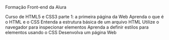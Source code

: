 Formação Front-end da Alura

Curso de HTML5 e CSS3 parte 1: a primeira página da Web
    Aprenda o que é o HTML e o CSS
    Entenda a estrutura básica de um arquivo HTML
    Utilize o navegador para inspecionar elementos
    Aprenda a definir estilos para elementos usando o CSS
    Desenvolva um página Web